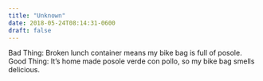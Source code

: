 ```yaml
---
title: "Unknown"
date: 2018-05-24T08:14:31-0600
draft: false
---
```


Bad Thing: Broken lunch container means my bike bag is full of posole.
Good Thing: It’s home made posole verde con pollo, so my bike bag smells delicious.
